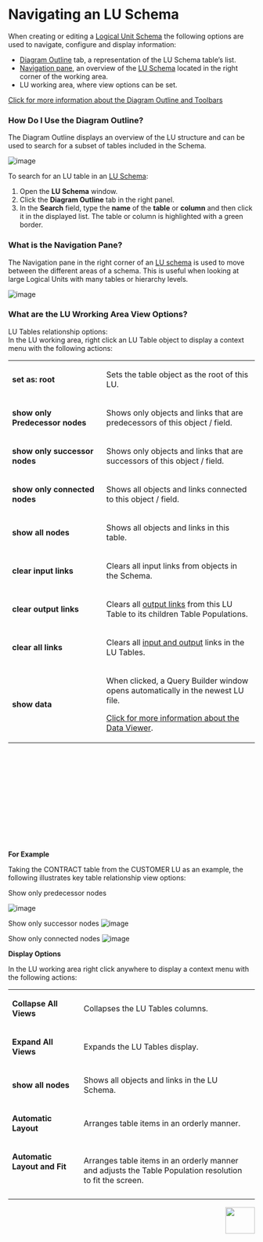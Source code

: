# Navigating an LU Schema

When creating or editing a [Logical Unit Schema](https://github.com/k2view-academy/K2View-Academy/blob/master/articles/03_logical_units/03_LU_schema_window.md) the following options are used to navigate, configure and display information:
* [Diagram Outline](https://github.com/k2view-academy/K2View-Academy/blob/master/articles/12_LU_navigation/01_Navigating_an_LU_schema.md#how-do-i-use-the-diagram-outline) tab, a representation of the LU Schema table’s list.
* [Navigation pane](https://github.com/k2view-academy/K2View-Academy/blob/master/articles/12_LU_navigation/01_Navigating_an_LU_schema.md#what-is-the-navigation-pane), an overview of the [LU Schema](https://github.com/k2view-academy/K2View-Academy/blob/master/articles/03_logical_units/03_LU_schema_window.md) located in the right corner of the working area.
* LU working area, where view options can be set.

[Click for more information about the Diagram Outline and Toolbars](https://github.com/k2view-academy/K2View-Academy/blob/master/articles/04_fabric_studio/03_diagram_and_toolbars.md)

### How Do I Use the Diagram Outline?
 
The Diagram Outline displays an overview of the LU structure and can be used to search for a subset of tables included in the Schema. 

![image](https://github.com/k2view-academy/K2View-Academy/blob/master/articles/12_LU_navigation/images/10_01_01.jpg)

To search for an LU table in an [LU Schema](https://github.com/k2view-academy/K2View-Academy/blob/master/articles/03_logical_units/03_LU_schema_window.md):
1.	Open the **LU Schema** window. 
2.	Click the **Diagram Outline** tab in the right panel.
3.	In the **Search** field, type the **name** of the **table** or **column** and then click it  in the displayed list. The table or column is highlighted with a green border.

### What is the Navigation Pane? 
 
The Navigation pane in the right corner of an [LU schema](https://github.com/k2view-academy/K2View-Academy/blob/master/articles/03_logical_units/03_LU_schema_window.md) is used to move between the different areas of a schema. This is useful when looking at large Logical Units with many tables or hierarchy levels.

![image](https://github.com/k2view-academy/K2View-Academy/blob/master/articles/12_LU_navigation/images/10_01_02.jpg)

### What are the LU Wrorking Area View Options?
 
LU Tables relationship options:\
In the LU working area, right click an LU Table object to display a context menu with the following actions:

<table width="595">
<tbody>
<tr>
<td width="300pxl">
<p><strong>set as: root&nbsp;</strong></p>
</td>
<td width="600pxl">
<p>Sets the table object as the root of this LU.</p>
</td>
</tr>
<tr>
<td width="283">
<p><strong>show only Predecessor nodes</strong></p>
</td>
<td width="312">
<p>Shows only objects and links that are predecessors of this object / field.</p>
</td>
</tr>
<tr>
<td width="283">
<p><strong>show only successor nodes</strong></p>
</td>
<td width="312">
<p>Shows only objects and links that are successors of this object / field.</p>
</td>
</tr>
<tr>
<td width="283">
<p><strong>show only connected nodes</strong></p>
</td>
<td width="312">Shows all objects and links connected to this object / field.</td>
</tr>
<tr>
<td width="283">
<p><strong>show all nodes</strong></p>
</td>
<td width="312">
<p>Shows all objects and links in this table.</p>
</td>
</tr>
<tr>
<td width="283">
<p><strong>clear input links</strong></p>
</td>
<td width="312">
<p>Clears all input links from objects in the Schema.</p>
</td>
</tr>
<tr>
<td width="283">
<p><strong>clear output links</strong></p>
</td>
<td width="312">
<p>Clears all <a href="https://github.com/k2view-academy/K2View-Academy/blob/master/articles/03_logical_units/12_LU_hierarchy_and_linking_table_population.md">output links</a> from this LU Table to its children Table Populations.</p>
</td>
</tr>
<tr>
<td width="283">
<p><strong>clear all links</strong></p>
</td>
<td width="312">
<p>Clears all <a href="https://github.com/k2view-academy/K2View-Academy/blob/master/articles/03_logical_units/12_LU_hierarchy_and_linking_table_population.md">input and output</a> links in the LU Tables.</p>
</td>
</tr>
<tr>
<td width="283">
<p><strong>show data</strong></p>
</td>
<td width="312">
<p>When clicked, a Query Builder window opens automatically in the newest LU file.</p>
<p><a href="https://github.com/k2view-academy/K2View-Academy/blob/master/articles/13_LUDB_viewer_and_studio_debug_capabilities/01_data_viewer.md">Click for more information about the Data Viewer</a>.</p>
</td>
</tr>
</tbody>
</table>
<p>&nbsp;</p>
<p>&nbsp;</p>
<p>&nbsp;</p>
<h1>&nbsp;</h1>
<p>&nbsp;</p>


**For Example**


Taking the CONTRACT table from the CUSTOMER LU as an example, the following illustrates key table relationship view options:

Show only predecessor nodes

![image](https://github.com/k2view-academy/K2View-Academy/blob/master/articles/12_LU_navigation/images/10_01_03%20predecessor%20nodes.jpg)


Show only successor nodes
![image](https://github.com/k2view-academy/K2View-Academy/blob/master/articles/12_LU_navigation/images/10_01_04%20successor%20nodes.jpg)


Show only connected nodes
![image](https://github.com/k2view-academy/K2View-Academy/blob/master/articles/12_LU_navigation/images/10_01_05%20connected%20nodes.jpg)


**Display Options** 
 
In the LU working area right click anywhere to display a context menu with the following actions:

<table width="595">
<tbody>
<tr>
<td width="198pxl">
<p><strong>Collapse All Views</strong></p>
</td>
<td width="700pxl">
<p>Collapses the LU Tables columns.</p>
</td>
</tr>
<tr>
<td width="198">
<p><strong>Expand All Views</strong></p>
</td>
<td width="397">
<p>Expands the LU Tables display.</p>
</td>
</tr>
<tr>
<td width="198">
<p><strong>show all nodes</strong></p>
</td>
<td width="397">
<p>Shows all objects and links in the LU Schema.</p>
</td>
</tr>
<tr>
<td width="198">
<p><strong>Automatic Layout</strong></p>
</td>
<td width="397">
<p>Arranges table items in an orderly manner.</p>
</td>
</tr>
<tr>
<td width="198">
<p><strong>Automatic Layout and Fit</strong></p>
<p>&nbsp;</p>
</td>
<td width="397">
<p>Arranges table items in an orderly manner and adjusts the Table Population resolution to fit the screen.</p>
</td>
</tr>
</tbody>
</table>

[<img align="right" width="60" height="54" src="https://github.com/k2view-academy/K2View-Academy/blob/master/articles/images/Next.png">](https://github.com/k2view-academy/K2View-Academy/blob/master/articles/12_LU_navigation/02_searching_a_fabric_project.md)
